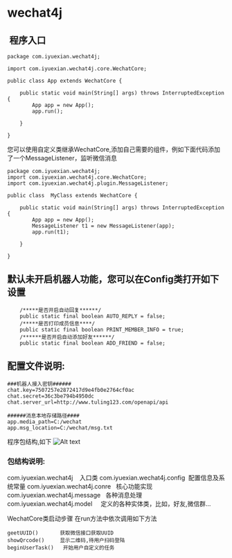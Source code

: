 # wechat4j





##  程序入口

````
package com.iyuexian.wechat4j;

import com.iyuexian.wechat4j.core.WechatCore;

public class App extends WechatCore {

	public static void main(String[] args) throws InterruptedException {
		App app = new App();
		app.run();

	}

}

````


您可以使用自定义类继承WechatCore,添加自己需要的组件，例如下面代码添加了一个MessageListener，监听微信消息
````
package com.iyuexian.wechat4j;
import com.iyuexian.wechat4j.core.WechatCore;
import com.iyuexian.wechat4j.plugin.MessageListener;

public class  MyClass extends WechatCore {

	public static void main(String[] args) throws InterruptedException {
		App app = new App();
		MessageListener t1 = new MessageListener(app);
		app.run(t1);

	}

}
````

## 默认未开启机器人功能，您可以在Config类打开如下设置
````
	/*****是否开启自动回复******/
	public static final boolean AUTO_REPLY = false;
	/*****是否打印成员信息****/
	public static final boolean PRINT_MEMBER_INFO = true;
	/******是否开启自动添加好友******/
	public static final boolean ADD_FRIEND = false;

`````

## 配置文件说明:

````
###机器人接入密钥######
chat.key=7507257e2872417d9e4fb0e2764cf0ac
chat.secret=36c3be794b4950dc
chat.server_url=http://www.tuling123.com/openapi/api

######消息本地存储路径####
app.media_path=C:/wechat
app.msg_location=C:/wechat/msg.txt

````


程序包结构,如下
![Alt text](https://github.com/enohe/wechat4j/blob/master/%E5%8C%85%E7%BB%93%E6%9E%84.png)

### 包结构说明:
com.iyuexian.wechat4j    入口类
com.iyuexian.wechat4j.config  配置信息及系统常量 
com.iyuexian.wechat4j.conre   核心功能实现
com.iyuexian.wechat4j.message   各种消息处理
com.iyuexian.wechat4j.model     定义的各种实体类，比如，好友,微信群...


WechatCore类启动步骤
在run方法中依次调用如下方法
````
geetUUID()       获取微信接口获取UUID
showQrcode()	 显示二维码,待用户扫码登陆		
beginUserTask()   开始用户自定义的任务
`````








